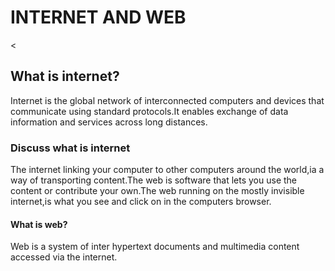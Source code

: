 <!DOCTYPE html>
<html>
 <head>
   <title>CBIT 0103.</title>
   <h1>INTERNET AND WEB</h1>
 </head>
  <body><
    <h2>What is internet?</h2>  
     <p>Internet is the global network of interconnected computers and devices that communicate using standard protocols.It enables exchange of data information and services across long distances.</p>
    <h3>Discuss what is internet</h3>
    <p>The internet linking your computer to other computers around the world,ia a way of transporting content.The web is software that lets you use the content or contribute your own.The web running on the mostly invisible internet,is what you see and click on in the computers browser.</p>
    <h4>What is web?</h4>
    <p>Web is a system of inter hypertext documents and multimedia content accessed via the internet.</p>
  </body>
</html>
